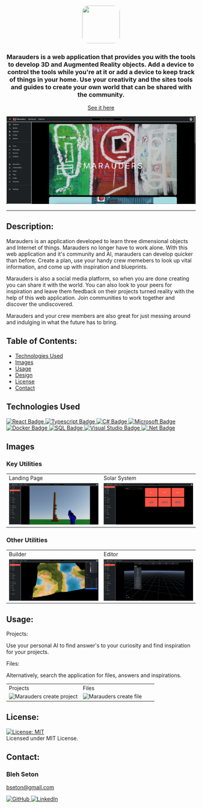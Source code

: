 <div id="header" align="center">
  <a target="_blank" rel="noopener noreferrer" href="https://"><img style="object-fit: cover; width: 100px; height: 100px; border-radius: 1rem;" src="https://i.imgur.com/20LpIohs.jpg"/></a>
  <h3>Marauders is a web application that provides you with the tools to develop 3D and Augmented Reality objects. Add a device to control the tools while you're at it or add a device to keep track of things in your home. Use your creativity and the sites tools and guides to create your own world that can be shared with the community.</h3>

   [See it here](https://marauders.vercel.app)

<img src="./images/marauders.png"  alt="Marauders">

  ---
</div>

  ## Description:

  Marauders is an application developed to learn three dimensional objects and Internet of things. Marauders no longer have to work alone. With this web application and it's community and AI, marauders can develop quicker than before. Create a plan, use your handy crew memebers to look up vital information, and come up with inspiration and blueprints.

  Marauders is also a social media platform, so when you are done creating you can share it with the world. You can also look to your peers for inspiration and leave them feedback on their projects turned reality with the help of this web application.  Join communities to work together and discover the undiscovered.

  Marauders and your crew members are also great for just messing around and indulging in what the future has to bring.

## Table of Contents:

  * [Technologies Used](#technologies-used)
  * [Images](#images)
  * [Usage](#usage)
  * [Design](#design)
  * [License](#license)
  * [Contact](#contact)

## Technologies Used

 <a target="_blank" rel="noopener noreferrer" href="https://react.dev/">
    <img src="https://img.shields.io/badge/react-%2320232a.svg?style=for-the-badge&logo=react&logoColor=%2361DAFB" alt="React Badge" style="max-width: 100%;">
 </a>
 <a target="_blank" rel="noopener noreferrer" href="https://typescriptlang.org/">
    <img src="https://img.shields.io/badge/typescript-%2320232a.svg?style=for-the-badge&logo=typescript&logoColor=white" alt="Typescript Badge" style="max-width: 100%;">
 </a>
 <a target="_blank" rel="noopener noreferrer" href="https://learn.microsoft.com/en-us/dotnet/csharp/">
    <img src="https://img.shields.io/badge/c%23-%23239120.svg?style=for-the-badge&logo=c-sharp&logoColor=white" alt="C# Badge" style="max-width: 100%;">
 </a>
 <a target="_blank" rel="noopener noreferrer" href="https://learn.microsoft.com/">
    <img src="https://img.shields.io/badge/Microsoft-0078D4?style=for-the-badge&logo=microsoft&logoColor=white" alt="Microsoft Badge" style="max-width: 100%;">
 </a>
 <a target="_blank" rel="noopener noreferrer" href="https://www.docker.com/">
    <img src="https://img.shields.io/badge/docker-%2307405e.svg?style=for-the-badge&logo=docker&logoColor=white" alt="Docker Badge" style="max-width: 100%;">
 </a>
 <a target="_blank" rel="noopener noreferrer" href="https://www.mysql.com/">
    <img src="https://img.shields.io/badge/sql-%2307405e.svg?style=for-the-badge&logo=sql&logoColor=white" alt="SQL Badge" style="max-width: 100%;">
 </a>
 <a target="_blank" rel="noopener noreferrer" href="https://www.visualstudio.com/">
    <img src="https://img.shields.io/badge/Visual%20Studio-5C2D91.svg?style=for-the-badge&logo=visual-studio&logoColor=white" alt="Visual Studio Badge" style="max-width: 100%;">
 </a>
 <a target="_blank" rel="noopener noreferrer" href="https://dotnet.microsoft.com/en-us//">
    <img src="https://img.shields.io/badge/.NET-5C2D91?style=for-the-badge&logo=.net&logoColor=white" alt=".Net Badge" style="max-width: 100%;">
 </a>

## Images

### Key Utilities

<div align="center">
   <table>
   <tr>
      <td>Landing Page</td>
      <td>Solar System</td>
   </tr>
   <tr>
      <td style="width: 50%;"><img src="./images/odyssey.png" alt="Odyssey"></td>
      <td style="width: 50%;"><img src="./images/capcom.png" alt="CapCom"></td>
   </tr>
   </table>
</div>

### Other Utilities

<div align="center">
   <table>
   <tr>
      <td>Builder</td>
      <td>Editor</td>
   </tr>
   <tr>
      <td style="width: 50%;"><img src="./images/builder.png"  alt="Builder"></td>
      <td style="width: 50%;"><img src="./images/editor.png" alt="Editor"></td>
   </tr>
   </table>
</div>

## Usage:

Projects: 

Use your personal AI to find answer's to your curiosity and find inspiration for your projects.

Files:

Alternatively, search the application for files, answers and inspirations.

<div align="center">
   <table>
   <tr>
      <td>Projects</td>
      <td>Files</td>
   </tr>
   <tr>
      <td style="width: 50%;"><img src="./images/projects.png"  alt="Marauders create project"></td>
      <td style="width: 50%;"><img src="./images/files.png"  alt="Marauders create file"></td>
   </tr>
   </table>
</div>

## License: 

  [![License: MIT](https://img.shields.io/badge/License-MIT-yellow.svg)](https://opensource.org/licenses/MIT)  
  Licensed under MIT License.

## Contact:

### Bleh Seton

bseton@gmail.com

<a target="_blank" rel="noopener noreferrer" href="https://github.com/blehjo">
    <img src="https://img.shields.io/badge/GitHub-100000?style=for-the-badge&logo=github&logoColor=white" alt="GitHub" style="max-width: 100%;">
</a>
<a target="_blank" rel="noopener noreferrer" href="https://www.linkedin.com/in/bleh-s/">
    <img src="https://img.shields.io/badge/LinkedIn-0077B5?style=for-the-badge&logo=linkedin&logoColor=white" alt="LinkedIn" style="max-width: 100%;">
</a>
